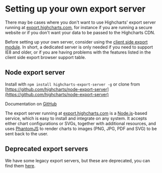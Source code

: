 Setting up your own export server
=================================

There may be cases where you don't want to use Highcharts' export server running at [export.highcharts.com](http://export.highcharts.com), for instance if you are running a secure website or if you don't want your data to be passed to the Highcharts CDN. 

Before setting up your own server, consider using the [client side export module](docs/export-module/client-side-export). In short, a dedicated server is only needed if you need to support IE8 and older, or if you are having problems with the features listed in the client side export browser support table.

Node export server
------------------

Install with `npm install highcharts-export-server -g` or clone from [https://github.com/highcharts/node-export-server](https://github.com/highcharts/node-export-server)

Documentation on [GitHub](https://github.com/highcharts/node-export-server/blob/master/README.md)

The export server running at [export.highcharts.com](http://export.highcharts.com) is a [Node.js](https://nodejs.org/en/)\-based service, which is easy to install and integrate on any system. It accepts either chart configurations or SVGs, together with additional resources, and uses [PhantomJS](http://phantomjs.org/) to render charts to images (PNG, JPG, PDF and SVG) to be sent back to the user.

Deprecated export servers
-------------------------

We have some legacy export servers, but these are deprecated, you can find them [here](docs/export-module/258).